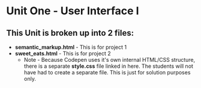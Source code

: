 # Unit One - User Interface I

## This Unit is broken up into 2 files:

* **semantic_markup.html** - This is for project 1
* **sweet_eats.html** - This is for project 2
  * Note - Because Codepen uses it's own internal HTML/CSS structure, there is a separate **style.css** file linked in here. The students will not have had to create a separate file. This is just for solution purposes only.


